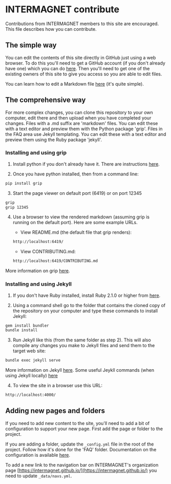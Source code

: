 # INTERMAGNET contribute

Contributions from INTERMAGNET members to this site are encouraged. This file describes how you can contribute.

## The simple way

You can edit the contents of this site directly in GitHub just using a web browser.
To do this you'll need to get a GitHub account (if you don't already have one) which
you can do [here](https://github.com/join). Then you'll need to get one of the existing
owners of this site to give you access so you are able to edit files.

You can learn how to edit a Markdown file [here](https://guides.github.com/pdfs/markdown-cheatsheet-online.pdf)
(it's quite simple).

## The comprehensive way

For more complex changes, you can clone this repository to your own computer, edit there and then upload when you have completed your changes. Files with a .md suffix are 'markdown' files. You can edit these with a text editor and preview them with the Python package 'grip'. Files in the FAQ area use Jekyll templating. You can edit these with a text editor and preview them using the Ruby package 'jekyll'.

### Installing and using grip

1. Install python if you don't already have it. There are instructions [here](https://wiki.python.org/moin/BeginnersGuide/Download).

2. Once you have python installed, then from a command line:

```bash
pip install grip
```

3. Start the page viewer on default port (6419) or on port 12345

```bash
grip
grip 12345
```

4. Use a browser to view the rendered markdown (assuming grip is running on the default port). Here are some example URLs.

    - View README.md (the default file that grip renders):
    ```bash
    http://localhost:6419/
    ```
    - View CONTRIBUTING.md:
    ```bash
    http://localhost:6419/CONTRIBUTING.md
    ```

More information on grip [here](https://github.com/joeyespo/grip).

### Installing and using Jekyll

1. If you don't have Ruby installed, install Ruby 2.1.0 or higher from [here](https://www.ruby-lang.org/en/downloads/).

2. Using a command shell go to the folder that contains the cloned copy of the repository on your computer and type these commands to install Jekyll:

```bash
gem install bundler
bundle install
```

3. Run Jekyll like this (from the same folder as step 2). This
   will also compile any changes you make to Jekyll files and
   send them to the target web site:

```bash
bundle exec jekyll serve
```

   More information on Jekyll [here](https://help.github.com/articles/setting-up-your-github-pages-site-locally-with-jekyll/).
   Some useful Jeykll commands (when using Jekyll locally) [here](https://jekyllrb.com/docs/usage/)
   
4. To view the site in a browser use this URL:

```bash
http://localhost:4000/
```

## Adding new pages and folders

If you need to add new content to the site, you'll need to add a bit of configuration to support your new page.
First add the page or folder to the project.

If you are adding a folder, update the ```_config.yml``` file in the root of the project. Follow how it's done for the 'FAQ' folder. Documentation on the configuration is available [here](https://jekyllrb.com/docs/collections/).

To add a new link to the navigation bar on INTERMAGNET's organization page [https://intermagnet.github.io/](https://intermagnet.github.io/) you need to update ```_data/navs.yml```.



